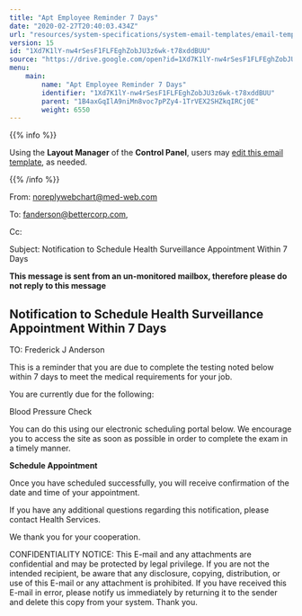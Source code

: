 ```yaml
---
title: "Apt Employee Reminder 7 Days"
date: "2020-02-27T20:40:03.434Z"
url: "resources/system-specifications/system-email-templates/email-templates-from-scheduler/apt-employee-reminder-7-days.html"
version: 15
id: "1Xd7K1lY-nw4rSesF1FLFEghZobJU3z6wk-t78xddBUU"
source: "https://drive.google.com/open?id=1Xd7K1lY-nw4rSesF1FLFEghZobJU3z6wk-t78xddBUU"
menu:
    main:
        name: "Apt Employee Reminder 7 Days"
        identifier: "1Xd7K1lY-nw4rSesF1FLFEghZobJU3z6wk-t78xddBUU"
        parent: "1B4axGqIlA9niMn8voc7pPZy4-1TrVEX2SHZkqIRCj0E"
        weight: 6550
---
```









{{% info %}}

Using the **Layout Manager** of the **Control Panel**, users may [edit this email template](https://system/?f=admin&subfunc=layout_manager&search_for=email&layout_search=Go&lv_layout_manager_limit=0&opp=edit&doc_type=EER7&old_module=Email&old_name=Apt+Employee+Reminder+7+Days&active=0), as needed.

{{% /info %}}


From: noreplywebchart@med-web.com

To: fanderson@bettercorp.com,

Cc:

Subject: Notification to Schedule Health Surveillance Appointment Within 7 Days



****This message is sent from an un-monitored mailbox, therefore please do not reply to this message****

## Notification to Schedule Health Surveillance Appointment Within 7 Days



TO: Frederick J Anderson



This is a reminder that you are due to complete the testing noted below within 7 days to meet the medical requirements for your job.

You are currently due for the following:

Blood Pressure Check



You can do this using our electronic scheduling portal below. We encourage you to access the site as soon as possible in order to complete the exam in a timely manner.



**Schedule Appointment**



Once you have scheduled successfully, you will receive confirmation of the date and time of your appointment.

If you have any additional questions regarding this notification, please contact Health Services.

We thank you for your cooperation.





CONFIDENTIALITY NOTICE: This E-mail and any attachments are confidential and may be protected by legal privilege. If you are not the intended recipient, be aware that any disclosure, copying, distribution, or use of this E-mail or any attachment is prohibited. If you have received this E-mail in error, please notify us immediately by returning it to the sender and delete this copy from your system. Thank you.



